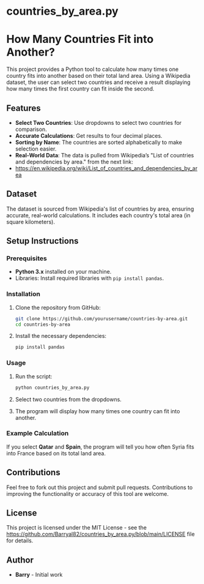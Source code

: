 # countries_by_area.py

# How Many Countries Fit into Another?

This project provides a Python tool to calculate how many times one country fits into another based on their total land area. Using a Wikipedia dataset, the user can select two countries and receive a result displaying how many times the first country can fit inside the second.

## Features
- **Select Two Countries**: Use dropdowns to select two countries for comparison.
- **Accurate Calculations**: Get results to four decimal places.
- **Sorting by Name**: The countries are sorted alphabetically to make selection easier.
- **Real-World Data**: The data is pulled from Wikipedia’s "List of countries and dependencies by area." from the next link:
- https://en.wikipedia.org/wiki/List_of_countries_and_dependencies_by_area

## Dataset
The dataset is sourced from Wikipedia's list of countries by area, ensuring accurate, real-world calculations. It includes each country's total area (in square kilometers).

## Setup Instructions

### Prerequisites
- **Python 3.x** installed on your machine.
- Libraries: Install required libraries with `pip install pandas`.

### Installation
1. Clone the repository from GitHub:
   ```bash
   git clone https://github.com/yourusername/countries-by-area.git
   cd countries-by-area
   ```

2. Install the necessary dependencies:
   ```bash
   pip install pandas
   ```

### Usage

1. Run the script:
   ```bash
   python countries_by_area.py
   ```

2. Select two countries from the dropdowns.

3. The program will display how many times one country can fit into another.

### Example Calculation
If you select **Qatar** and **Spain**, the program will tell you how often Syria fits into France based on its total land area.

## Contributions
Feel free to fork out this project and submit pull requests. Contributions to improving the functionality or accuracy of this tool are welcome.

## License
This project is licensed under the MIT License - see the https://github.com/Barryal82/countries_by_area.py/blob/main/LICENSE file for details.

## Author
- **Barry** - Initial work
